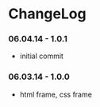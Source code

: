 ChangeLog
====================

### 06.04.14 - 1.0.1
- initial commit

### 06.03.14 - 1.0.0
- html frame, css frame